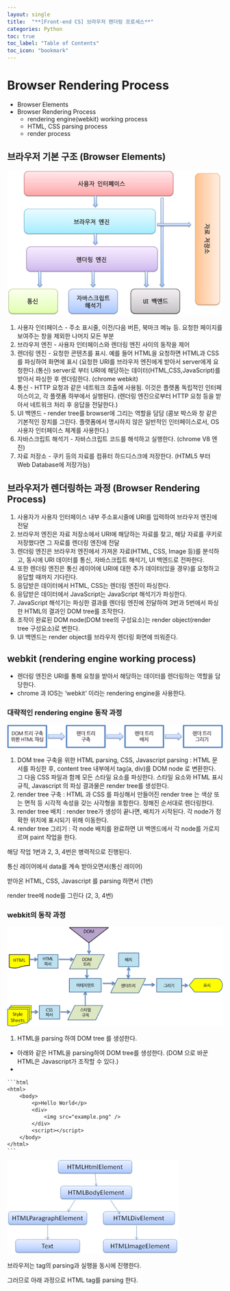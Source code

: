```yaml
---
layout: single
title:  "**[Front-end CS] 브라우저 렌더링 프로세스**"
categories: Python
toc: true
toc_label: "Table of Contents"
toc_icon: "bookmark"
---
```


# Browser Rendering Process

- Browser Elements
- Browser Rendering Process
  - rendering engine(webkit) working process
  - HTML, CSS parsing process
  - render process

## 브라우저 기본 구조 (Browser Elements)

![rendering01](/assets/images/posts/2023-02-26-Front-end-cs-browser-rendering/browser-rendering01.png)

1. 사용자 인터페이스 - 주소 표시줄, 이전/다음 버튼, 북마크 메뉴 등. 요청한 페이지를 보여주는 창을 제외한 나머지 모든 부분
2. 브라우저 엔진 - 사용자 인터페이스와 렌더링 엔진 사이의 동작을 제어
3. 렌더링 엔진 - 요청한 콘텐츠를 표시. 예를 들어 HTML을 요청하면 HTML과 CSS를 파싱하여 화면에 표시 (요청한 URI를 브라우저 엔진에게 받아서 server에게 요청한다.(통신) server로 부터 URI에 해당하는 데이터(HTML,CSS,JavaScript)를 받아서 파싱한 후 렌더링한다. (chrome webkit)
4. 통신 - HTTP 요청과 같은 네트워크 호출에 사용됨. 이것은 플랫폼 독립적인 인터페이스이고, 각 플랫폼 하부에서 실행된다. (렌더링 엔진으로부터 HTTP 요청 등을 받아서 네트워크 처리 후 응답을 전달한다.)
5. UI 백엔드 - render tree를 browser에 그리는 역할을 담담 (콤보 박스와 창 같은 기본적인 장치를 그린다. 플랫폼에서 명시하지 않은 일반적인 인터페이스로서, OS 사용자 인터페이스 체계를 사용한다.)
6. 자바스크립트 해석기 - 자바스크립트 코드를 해석하고 실행한다. (chrome V8 엔진)
7. 자료 저장소 - 쿠키 등의 자료를 컴퓨터 하드디스크에 저장한다. (HTML5 부터 Web Database에 저장가능)

## 브라우저가 렌더링하는 과정 (Browser Rendering Process)

1. 사용자가 사용자 인터페이스 내부 주소표시줄에 URI를 입력하여 브라우저 엔진에 전달
2. 브라우저 엔진은 자료 저장소에서 URI에 해당하는 자료를 찾고, 해당 자료를 쿠키로 저장했다면 그 자료를 렌더링 엔진에 전달
3. 렌더링 엔진은 브라우저 엔진에서 가져온 자료(HTML, CSS, Image 등)를 분석하고, 동시에 URI 데이터를 통신, 자바스크립트 해석기, UI 백엔드로 전파한다.
4. 또한 렌더링 엔진은 통신 레이어에 URI에 대한 추가 데이터(있을 경우)를 요청하고 응답할 때까지 기다린다.
5. 응답받은 데이터에서 HTML, CSS는 렌더링 엔진이 파싱한다.
6. 응답받은 데이터에서 JavaScript는 JavaScript 해석기가 파싱한다.
7. JavaScript 해석기는 파싱한 결과를 렌더링 엔진에 전달하여 3번과 5번에서 파싱한 HTML의 결과인 DOM tree를 조작한다.
8. 조작이 완료된 DOM node(DOM tree의 구성요소)는 render object(render tree 구성요소)로 변한다.
9. UI 백엔드는 render object를 브라우저 렌더링 화면에 띄워준다.

## webkit (rendering engine working process)

- 렌더링 엔진은 URI를 통해 요청을 받아서 해당하는 데이터를 렌더링하는 역할을 담당한다.
- chrome 과 IOS는 ‘webkit’ 이라는 rendering engine을 사용한다.

### 대략적인 rendering engine 동작 과정

![rendering02](/assets/images/posts/2023-02-26-Front-end-cs-browser-rendering/browser-rendering02.png)

1. DOM tree 구축을 위한 HTML parsing, CSS, Javascript parsing : HTML 문서를 파싱한 후, content tree 내부에서 tag(a, div)를 DOM node 로 변환한다. 그 다음 CSS 파일과 함께 모든 스타일 요소를 파싱한다. 스타일 요소와 HTML 표시 규칙, Javascript 의 파싱 결과물은 render tree를 생성한다.
2. render tree 구축 : HTML 과 CSS 를 파싱해서 만들어진 render tree 는 색상 또는 면적 등 시각적 속성을 갖는 사각형을 포함한다. 정해진 순서대로 렌더링한다.
3. render tree 배치 : render tree가 생성이 끝나면, 배치가 시작된다. 각 node가 정확한 위치에 표시되기 위해 이동한다.
4. render tree 그리기 : 각 node 배치를 완료하면 UI 백엔드에서 각 node를 가로지르며 paint 작업을 한다.

해당 작업 1번과 2, 3, 4번은 병력적으로 진행된다.

통신 레이어에서 data를 계속 받아오면서(통신 레이어)

받아온 HTML, CSS, Javascript 를 parsing 하면서 (1번)

render tree에 node를 그린다 (2, 3, 4번)

### webkit의 동작 과정

![rendering03](/assets/images/posts/2023-02-26-Front-end-cs-browser-rendering/browser-rendering03.png)

1. HTML을 parsing 하여 DOM tree 를 생성한다.
  - 아래와 같은 HTML을 parsing하여 DOM tree를 생성한다. (DOM 으로 바꾼 HTML은 Javascript가 조작할 수 있다.)
  -

    ```html
    <html>
    	<body>
    		<p>Hello World</p>
    		<div>
    			<img src="example.png" />
    		</div>
    		<script></script>
    	</body>
    </html>
    ```


![rendering04](/assets/images/posts/2023-02-26-Front-end-cs-browser-rendering/browser-rendering04.png)

브라우저는 tag의 parsing과 실행을 동시에 진행한다.

그러므로 아래 과정으로 HTML tag를 parsing 한다.

> <script> tag는 가장 마지막 위치에 위치하는 것이 좋다. <script> 코드를 parsing하고 실행하는 동안 추가적으로 parsing할 HTML tag가 남지 않기 때문 - ‘모든 tag가 parsing과 동시에 실행된 후 <script>로 해당 tag에게 인터렉션을 주거나 조작’
>

1. <script> tag를 parsing한다.
2. <script> tag를 실행한다.
3. 실행이 완료된 후 다음 tag를 파싱한다.

> <script> tag의 실행이 완료된 후, 다음 tag를 parsing 한다.
>

그러므로

HTML5에서 추가된 기능이 있다.

> HTML5에서는 <script> tag를 비동기로 처리하는 속성을 추가했다.
>
1. CSS(style sheets)를 parsing 하여 스타일 규칙을 얻는다.
  - ‘webkit’ 은 CSS 문법 파일로부터 자동으로 파서를 생성하기 위해 플렉스와 바이슨 파서 생성기를 사용한다. 파서 소개에서 언급했던 것처럼 바이슨은 상향식 이동 감소 파서를 생성한다. 파이어폭스는 직접 작성한 하향식 파서를 사용한다. 두 경우 모두 각 CSS 파일은 스타일 시트 객체로 파싱되고 각 객체는 CSS 규칙을 포함한다. CSS 규칙 객체는 선택자와 선언 객체 그리고 CSS 문법과 일치하는 다른 객체를 포함한다.
  - css parsing 하여 CSSOM 생성
2. DOM tree를 생성하는 동시에, 이미 생성된 DOM tree와 스타일 규칙(CSSOM)을 Attachment 한다.
  - DOM tree를 구성하는 하나의 DOM node는 attach 라는 method를 가진다. (새로운 DOM node가 추가되면 attach가 호출되어 render object를 생성한다.)
  - render object는 render tree의 구성요소로써, 자신과 자식 요소를 어떻게 배치하고 그려야할지 안다.
  - node의 css box를 표시할 정보를 가지고 있다.
  - 모든 DOM node가 전부 render obejct로 생성되는 것은 아니다.(ex head tag, display none tag 등)
  - <htmll>과 <body> DOM node 또한 render object로 구성되는데 이들은 render tree root 로써 render view 라고 부른다.
  - 나머지 DOM node 들은 render object로 생성되어 이 render tree root에 추가된다.
3. 구축한 render tree를 배치(layout)한다.
  - 배치는 <html> 요소에 해당하는 최상위 render object에서 시작한다. 화면에 왼쪽 위부터 render object에 해당하는 DOM node를 그려나간다.
4. 배치가 끝난 render tree를 그린다.
  - render tree 탐색 후 해당하는 render object의 paint method 를 호출한다.

### 모질라의 게코 렌더링 엔진 동작 과정

![rendering05](/assets/images/posts/2023-02-26-Front-end-cs-browser-rendering/browser-rendering05.png)

---

참고 내용 및 출처 표시

[브라우저는 어떻게 동작하는가?](https://d2.naver.com/helloworld/59361)

[Browser rendering process 1편 - Browser 구성 요소](https://youtu.be/oLC_QYPmtS0)

[Browser rendering process 2편 - 렌더링 엔진 동작과정](https://youtu.be/EBe-OHkf9w8)